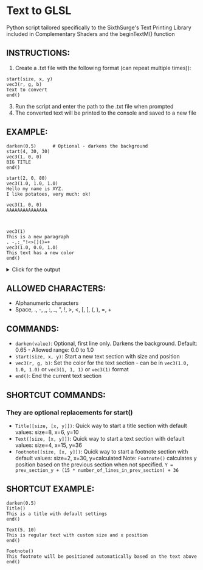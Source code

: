 # Text to GLSL
Python script tailored specifically to the SixthSurge's Text Printing Library included in Complementary Shaders and the beginTextM() function

## INSTRUCTIONS:

1. Create a .txt file with the following format (can repeat multiple times)):
```
start(size, x, y)
vec3(r, g, b)
Text to convert
end()
```
3. Run the script and enter the path to the .txt file when prompted
4. The converted text will be printed to the console and saved to a new file


## EXAMPLE:
```
darken(0.5)      # Optional - darkens the background
start(4, 30, 30)
vec3(1, 0, 0)
BIG TITLE
end()

start(2, 0, 80)
vec3(1.0, 1.0, 1.0)
Hello my name is XYZ.
I like potatoes, very much: ok!

vec3(1, 0, 0)
AAAAAAAAAAAAAAA



vec3(1)
This is a new paragraph
. -,:_"!<>[]()=+
vec3(1.0, 0.0, 1.0)
This text has a new color
end()
```

<details><summary>Click for the output</summary>
<p>

```
color.rgb = mix(color.rgb, vec3(0.0), 0.5);
beginTextM(4, vec2(30, 30));
    text.fgCol = vec4(1.0, 0.0, 0.0, 1.0);
    printString((_B, _I, _G, _space, _T, _I, _T, _L, _E));
    printLine();
endText(color.rgb);
beginTextM(2, vec2(0, 80));
    text.fgCol = vec4(1.0, 1.0, 1.0, 1.0);
    printString((_H, _e, _l, _l, _o, _space, _m, _y, _space, _n, _a, _m, _e, _space, _i, _s, _space, _X, _Y, _Z, _dot));
    printLine();
    printString((_I, _space, _l, _i, _k, _e, _space, _p, _o, _t, _a, _t, _o, _e, _s, _comma, _space, _v, _e, _r, _y, _space, _m, _u, _c, _h, _colon, _space, _o, _k, _exclm));
    printLine();
    printLine();
    text.fgCol = vec4(1.0, 0.0, 0.0, 1.0);
    printString((_A, _A, _A, _A, _A, _A, _A, _A, _A, _A, _A, _A, _A, _A, _A));
    printLine();
    printLine();
    printLine();
    printLine();
    text.fgCol = vec4(1.0, 1.0, 1.0, 1.0);
    printString((_T, _h, _i, _s, _space, _i, _s, _space, _a, _space, _n, _e, _w, _space, _p, _a, _r, _a, _g, _r, _a, _p, _h));
    printLine();
    printString((_dot, _space, _minus, _comma, _colon, _under, _quote, _exclm, _lt, _gt, _opsqr, _clsqr, _opprn, _clprn, _equal, _plus));
    printLine();
    text.fgCol = vec4(1.0, 0.0, 1.0, 1.0);
    printString((_T, _h, _i, _s, _space, _t, _e, _x, _t, _space, _h, _a, _s, _space, _a, _space, _n, _e, _w, _space, _c, _o, _l, _o, _r));
    printLine();
endText(color.rgb);
```
  
</p>
</details>


## ALLOWED CHARACTERS:
- Alphanumeric characters
- Space, ., -, ,, :, _, ", !, >, <, [, ], (, ), =, +


## COMMANDS:
- `darken(value)`: Optional, first line only. Darkens the background. Default: 0.65 - Allowed range: 0.0 to 1.0
- `start(size, x, y)`: Start a new text section with size and position
- `vec3(r, g, b)`: Set the color for the text section - can be in `vec3(1.0, 1.0, 1.0)` or `vec3(1, 1, 1)` or `vec3(1)` format
- `end()`: End the current text section

## SHORTCUT COMMANDS:
### They are optional replacements for start()
- `Title([size, [x, y]])`: Quick way to start a title section with default values: size=8, x=6, y=10
- `Text([size, [x, y]])`: Quick way to start a text section with default values: size=4, x=15, y=36
- `Footnote([size, [x, y]])`: Quick way to start a footnote section with default values: size=2, x=30, y=calculated
  Note: `Footnote()` calculates y position based on the previous section when not specified.
        `Y = prev_section_y + (15 * number_of_lines_in_prev_section) + 36`

## SHORTCUT EXAMPLE:
```
darken(0.5)
Title()
This is a title with default settings
end()

Text(5, 10)  
This is regular text with custom size and x position
end()

Footnote()
This footnote will be positioned automatically based on the text above
end()
```
